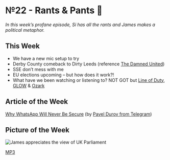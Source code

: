 # №22 - Rants & Pants 👖


*In this week’s profane episode, Si has all the rants and James makes a political metaphor.*

## This Week

- We have a new mic setup to try
- Derby County comeback to Dirty Leeds (reference [The Damned United](https://www.imdb.com/title/tt1226271/))
- SSE don’t mess with me
- EU elections upcoming – but how does it work?!
- What have we been watching or listening to? NOT GOT but [Line of Duty](https://www.netflix.com/gb/title/70263817?source=35), [GLOW](https://www.netflix.com/gb/title/80114988?source=35) & [Ozark](https://www.netflix.com/gb/title/80117552?source=35)

## Article of the Week

[Why WhatsApp Will Never Be Secure](https://telegra.ph/Why-WhatsApp-Will-Never-Be-Secure-05-15) (by [Pavel Durov from Telegram](https://t.me/durov))

## Picture of the Week
![James appreciates the view of UK Parliament](https://i2.wp.com/verbaldiary.show/wp-content/uploads/2019/05/Verbal-Diary-22-POTW-James-Parliament.jpg?w=1500&ssl=1)

[MP3](https://drive.google.com/file/d/1mRz1RVkrT_4BdgsMiSoLHC8VFrSKC_pz/view?usp=drivesdk)

